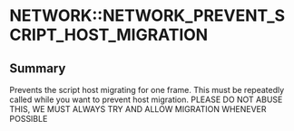 # NETWORK::NETWORK_PREVENT_SCRIPT_HOST_MIGRATION

## Summary
Prevents the script host migrating for one frame. This must be repeatedly called while you want to prevent host migration.
PLEASE DO NOT ABUSE THIS, WE MUST ALWAYS TRY AND ALLOW MIGRATION WHENEVER POSSIBLE